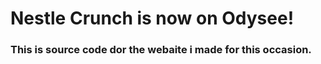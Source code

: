 # Nestle Crunch is now on Odysee!

### This is source code dor the webaite i made for this occasion.
